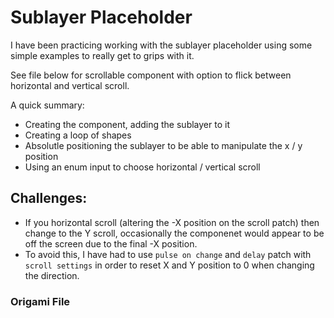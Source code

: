 # Sublayer Placeholder

I have been practicing working with the sublayer placeholder using some simple examples to really get to grips with it. 

See file below for scrollable component with option to flick between horizontal and vertical scroll. 

A quick summary: 
- Creating the component, adding the sublayer to it
- Creating a loop of shapes
- Absolutle positioning the sublayer to be able to manipulate the x / y position
- Using an enum input to choose horizontal / vertical scroll 

## Challenges: 
- If you horizontal scroll (altering the -X position on the scroll patch) then change to the Y scroll, occasionally the componenet would appear to be off the screen due to the final -X position. 
- To avoid this, I have had to use `pulse on change` and `delay` patch with `scroll settings` in order to reset X and Y position to 0 when changing the direction.  


### Origami File 